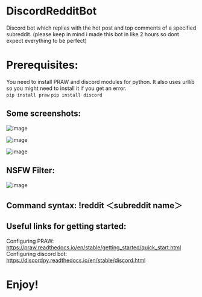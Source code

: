 # DiscordRedditBot
Discord bot which replies with the hot post and top comments of a specified subreddit.
(please keep in mind i made this bot in like 2 hours so dont expect everything to be perfect)

# Prerequisites:
You need to install PRAW and discord modules for python. It also uses urllib so you might need to install it if you get an error. <br>
`pip install praw`
`pip install discord`

## Some screenshots:
![image](https://github.com/DevBoiAgru/DiscordRedditBot/assets/79085233/a50e4deb-b4dc-41ab-9159-adf0a3cb3577)

![image](https://github.com/DevBoiAgru/DiscordRedditBot/assets/79085233/891f3a5f-6373-4cff-9242-78fa7aec00d6)

![image](https://github.com/DevBoiAgru/DiscordRedditBot/assets/79085233/70dac19c-be2c-44cf-bbe1-3eb5a43d655d)

## NSFW Filter:
![image](https://github.com/DevBoiAgru/DiscordRedditBot/assets/79085233/02138433-6065-4cca-8d40-acfdc290c0b2)



## Command syntax: !reddit ＜subreddit name＞

## Useful links for getting started:
Configuring PRAW: https://praw.readthedocs.io/en/stable/getting_started/quick_start.html <br>
Configuring discord bot: https://discordpy.readthedocs.io/en/stable/discord.html

# Enjoy!
